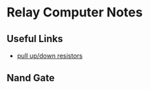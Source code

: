 # Relay Computer Notes

## Useful Links

- [pull up/down resistors](https://en.wikipedia.org/wiki/Pull-up_resistor)

## Nand Gate

